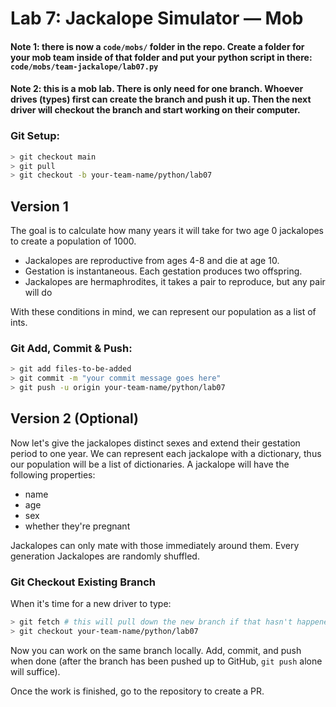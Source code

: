

# Lab 7:  Jackalope Simulator –– Mob

#### Note 1: there is now a `code/mobs/` folder in the repo.  Create a folder for your mob team inside of that folder and put your python script in there: `code/mobs/team-jackalope/lab07.py`

#### Note 2: this is a mob lab.  There is only need for one branch.  Whoever drives (types) first can create the branch and push it up.  Then the next driver will checkout the branch and start working on their computer.

### Git Setup:
```sh
> git checkout main
> git pull
> git checkout -b your-team-name/python/lab07
```

## Version 1

The goal is to calculate how many years it will take for two age 0 jackalopes to create a population of 1000.

- Jackalopes are reproductive from ages 4-8 and die at age 10.
- Gestation is instantaneous. Each gestation produces two offspring.
- Jackalopes are hermaphrodites, it takes a pair to reproduce, but any pair will do

With these conditions in mind, we can represent our population as a list of ints.

### Git Add, Commit & Push:
```sh
> git add files-to-be-added
> git commit -m "your commit message goes here"
> git push -u origin your-team-name/python/lab07
```

## Version 2 (Optional)

Now let's give the jackalopes distinct sexes and extend their gestation period to one year. We can represent each jackalope with a dictionary, thus our population will be a list of dictionaries. A jackalope will have the following properties:

- name
- age
- sex
- whether they're pregnant

Jackalopes can only mate with those immediately around them. Every generation Jackalopes are randomly shuffled.

### Git Checkout Existing Branch
When it's time for a new driver to type:
```sh
> git fetch # this will pull down the new branch if that hasn't happened yet
> git checkout your-team-name/python/lab07
```
Now you can work on the same branch locally.  Add, commit, and push when done (after the branch has been pushed up to GitHub, `git push` alone will suffice).

Once the work is finished, go to the repository to create a PR.
